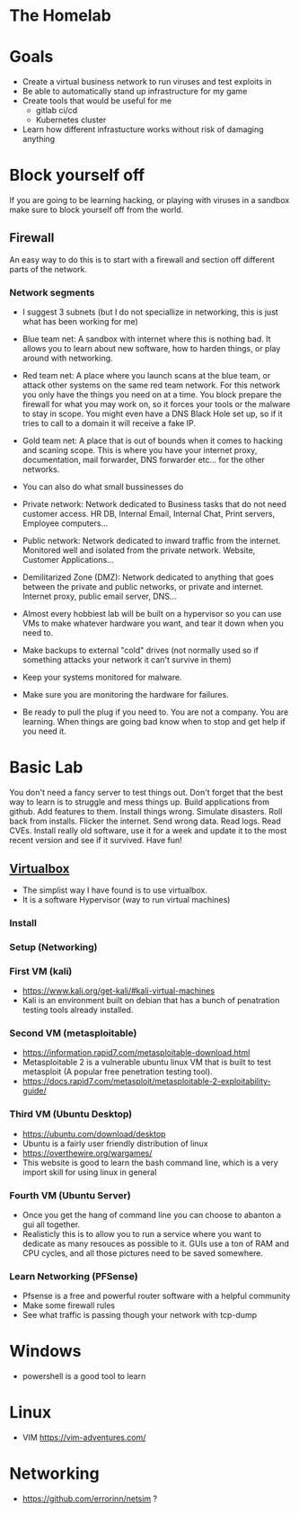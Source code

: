 # The Homelab

# Goals
 - Create a virtual business network to run viruses and test exploits in
 - Be able to automatically stand up infrastructure for my game
 - Create tools that would be useful for me
   - gitlab ci/cd
   - Kubernetes cluster
 - Learn how different infrastucture works without risk of damaging anything

# Block yourself off
If you are going to be learning hacking, or playing with viruses in a sandbox make sure to block yourself off from the world.
## Firewall
An easy way to do this is to start with a firewall and section off different parts of the network.
### Network segments
 - I suggest 3 subnets (but I do not speciallize in networking, this is just what has been working for me)
  - Blue team net: A sandbox with internet where this is nothing bad. It allows you to learn about new software, how to harden things, or play around with networking.
  - Red team net: A place where you launch scans at the blue team, or attack other systems on the same red team network. For this network you only have the things you need on at a time. You block prepare the firewall for what you may work on, so it forces your tools or the malware to stay in scope. You might even have a DNS Black Hole set up, so if it tries to call to a domain it will receive a fake IP. 
  - Gold team net: A place that is out of bounds when it comes to hacking and scaning scope. This is where you have your internet proxy, documentation, mail forwarder, DNS forwarder etc... for the other networks. 

 - You can also do what small bussinesses do
  - Private network: Network dedicated to Business tasks that do not need customer access. HR DB, Internal Email, Internal Chat, Print servers, Employee computers... 
  - Public network: Network dedicated to inward traffic from the internet. Monitored well and isolated from the private network. Website, Customer Applications...
  - Demilitarized Zone (DMZ): Network dedicated to anything that goes between the private and public networks, or private and internet. Internet proxy, public email server, DNS... 

 - Almost every hobbiest lab will be built on a hypervisor so you can use VMs to make whatever hardware you want, and tear it down when you need to. 
  - Make backups to external "cold" drives (not normally used so if something attacks your network it can't survive in them) 
  - Keep your systems monitored for malware.
  - Make sure you are monitoring the hardware for failures.
  - Be ready to pull the plug if you need to. You are not a company. You are learning. When things are going bad know when to stop and get help if you need it.


# Basic Lab
You don't need a fancy server to test things out.
Don't forget that the best way to learn is to struggle and mess things up. Build applications from github. Add features to them. Install things wrong. Simulate disasters. Roll back from installs. Flicker the internet. Send wrong data. Read logs. Read CVEs. Install really old software, use it for a week and update it to the most recent version and see if it survived. Have fun!


## [Virtualbox](https://www.virtualbox.org/)
- The simplist way I have found is to use virtualbox.
- It is a software Hypervisor (way to run virtual machines)
### Install

### Setup (Networking)

### First VM (kali)
- https://www.kali.org/get-kali/#kali-virtual-machines
- Kali is an environment built on debian that has a bunch of penatration testing tools already installed.
### Second VM (metasploitable)
- https://information.rapid7.com/metasploitable-download.html
- Metasploitable 2 is a vulnerable ubuntu linux VM that is built to test metasploit (A popular free penetration testing tool).
- https://docs.rapid7.com/metasploit/metasploitable-2-exploitability-guide/
### Third VM (Ubuntu Desktop)
- https://ubuntu.com/download/desktop
- Ubuntu is a fairly user friendly distribution of linux
- https://overthewire.org/wargames/
- This website is good to learn the bash command line, which is a very import skill for using linux in general
### Fourth VM (Ubuntu Server)
- Once you get the hang of command line you can choose to abanton a gui all together.
- Realisticly this is to allow you to run a service where you want to dedicate as many resouces as possible to it. GUIs use a ton of RAM and CPU cycles, and all those pictures need to be saved somewhere.

### Learn Networking (PFSense)
- Pfsense is a free and powerful router software with a helpful community
- Make some firewall rules
- See what traffic is passing though your network with tcp-dump

# Windows 
- powershell is a good tool to learn 

# Linux
- VIM https://vim-adventures.com/

# Networking
- https://github.com/errorinn/netsim ?
